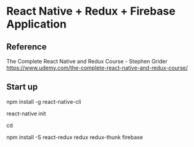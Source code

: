 # React Native + Redux + Firebase Application

## Reference
  The Complete React Native and Redux Course - Stephen Grider
  https://www.udemy.com/the-complete-react-native-and-redux-course/

## Start up
  
  npm install -g react-native-cli
    
  react-native init <project>

  cd <project>

  npm install -S react-redux redux redux-thunk firebase
